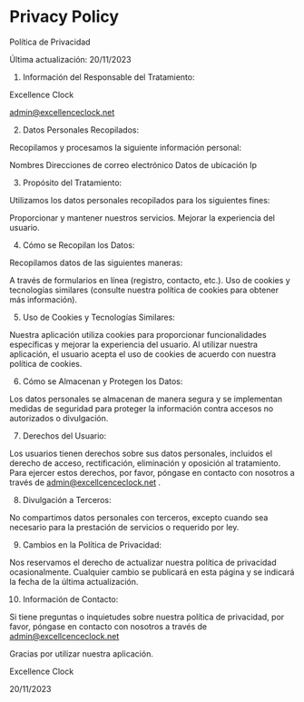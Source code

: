 # Privacy Policy

Política de Privacidad

Última actualización: 20/11/2023

1. Información del Responsable del Tratamiento:

Excellence Clock

admin@excellenceclock.net

2. Datos Personales Recopilados:

Recopilamos y procesamos la siguiente información personal:

Nombres
Direcciones de correo electrónico
Datos de ubicación
Ip

3. Propósito del Tratamiento:

Utilizamos los datos personales recopilados para los siguientes fines:

Proporcionar y mantener nuestros servicios.
Mejorar la experiencia del usuario.

4. Cómo se Recopilan los Datos:

Recopilamos datos de las siguientes maneras:

A través de formularios en línea (registro, contacto, etc.).
Uso de cookies y tecnologías similares (consulte nuestra política de cookies para obtener más información).

5. Uso de Cookies y Tecnologías Similares:

Nuestra aplicación utiliza cookies para proporcionar funcionalidades específicas y mejorar la experiencia del usuario. Al utilizar nuestra aplicación, el usuario acepta el uso de cookies de acuerdo con nuestra política de cookies.

6. Cómo se Almacenan y Protegen los Datos:

Los datos personales se almacenan de manera segura y se implementan medidas de seguridad para proteger la información contra accesos no autorizados o divulgación.

7. Derechos del Usuario:

Los usuarios tienen derechos sobre sus datos personales, incluidos el derecho de acceso, rectificación, eliminación y oposición al tratamiento. Para ejercer estos derechos, por favor, póngase en contacto con nosotros a través de admin@excellcenceclock.net .

8. Divulgación a Terceros:

No compartimos datos personales con terceros, excepto cuando sea necesario para la prestación de servicios o requerido por ley.

9. Cambios en la Política de Privacidad:

Nos reservamos el derecho de actualizar nuestra política de privacidad ocasionalmente. Cualquier cambio se publicará en esta página y se indicará la fecha de la última actualización.

10. Información de Contacto:

Si tiene preguntas o inquietudes sobre nuestra política de privacidad, por favor, póngase en contacto con nosotros a través de admin@excellcenceclock.net

Gracias por utilizar nuestra aplicación.

Excellence Clock

20/11/2023